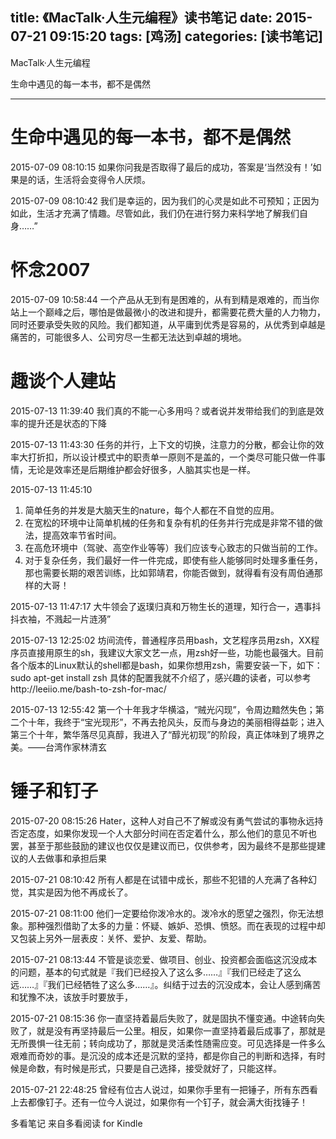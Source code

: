 title: 《MacTalk·人生元编程》读书笔记
date: 2015-07-21 09:15:20
tags: [鸡汤]
categories: [读书笔记]
---
MacTalk·人生元编程

生命中遇见的每一本书，都不是偶然
- - -
<!-- more -->

# 生命中遇见的每一本书，都不是偶然

2015-07-09 08:10:15
如果你问我是否取得了最后的成功，答案是‘当然没有！’如果是的话，生活将会变得令人厌烦。

2015-07-09 08:10:42
我们是幸运的，因为我们的心灵是如此不可预知；正因为如此，生活才充满了情趣。尽管如此，我们仍在进行努力来科学地了解我们自身……”

# 怀念2007
2015-07-09 10:58:44
一个产品从无到有是困难的，从有到精是艰难的，而当你站上一个巅峰之后，哪怕是做最微小的改进和提升，都需要花费大量的人力物力，同时还要承受失败的风险。我们都知道，从平庸到优秀是容易的，从优秀到卓越是痛苦的，可能很多人、公司穷尽一生都无法达到卓越的境地。

# 趣谈个人建站

2015-07-13 11:39:40
我们真的不能一心多用吗？或者说并发带给我们的到底是效率的提升还是状态的下降

2015-07-13 11:43:30
任务的并行，上下文的切换，注意力的分散，都会让你的效率大打折扣，所以设计模式中的职责单一原则不是盖的，一个类尽可能只做一件事情，无论是效率还是后期维护都会好很多，人脑其实也是一样。

2015-07-13 11:45:10
1. 简单任务的并发是大脑天生的nature，每个人都在不自觉的应用。
2. 在宽松的环境中让简单机械的任务和复杂有机的任务并行完成是非常不错的做法，提高效率节省时间。
3. 在高危环境中（驾驶、高空作业等等）我们应该专心致志的只做当前的工作。
4. 对于复杂任务，我们最好一件一件完成，即使有些人能够同时处理多重任务，那也需要长期的艰苦训练，比如郭靖君，你能否做到，就得看有没有周伯通那样的大哥！

2015-07-13 11:47:17
大牛领会了返璞归真和万物生长的道理，知行合一，遇事抖抖衣袖，不溅起一片涟漪”

2015-07-13 12:25:02
坊间流传，普通程序员用bash，文艺程序员用zsh，XX程序员直接用原生的sh，我建议大家文艺一点，用zsh好一些，功能也最强大。目前各个版本的Linux默认的shell都是bash，如果你想用zsh，需要安装一下，如下：
sudo apt-get install zsh
具体的配置我就不介绍了，感兴趣的读者，可以参考http://leeiio.me/bash-to-zsh-for-mac/

2015-07-13 12:55:42
第一个十年我才华横溢，“贼光闪现”，令周边黯然失色；第二个十年，我终于“宝光现形”，不再去抢风头，反而与身边的美丽相得益彰；进入第三个十年，繁华落尽见真醇，我进入了“醇光初现”的阶段，真正体味到了境界之美。——台湾作家林清玄

# 锤子和钉子

2015-07-20 08:15:26
Hater，这种人对自己不了解或没有勇气尝试的事物永远持否定态度，如果你发现一个人大部分时间在否定着什么，那么他们的意见不听也罢，甚至于那些鼓励的建议也仅仅是建议而已，仅供参考，因为最终不是那些提建议的人去做事和承担后果

2015-07-21 08:10:42
所有人都是在试错中成长，那些不犯错的人充满了各种幻觉，其实是因为他不再成长了。

2015-07-21 08:11:00
他们一定要给你泼冷水的。泼冷水的愿望之强烈，你无法想象。那种强烈借助了太多的力量：怀疑、嫉妒、恐惧、愤怒。而在表现的过程中却又包装上另外一层表皮：关怀、爱护、友爱、帮助。

2015-07-21 08:13:44
不管是谈恋爱、做项目、创业、投资都会面临这沉没成本的问题，基本的句式就是『我们已经投入了这么多……』『我们已经走了这么远……』『我们已经牺牲了这么多……』。纠结于过去的沉没成本，会让人感到痛苦和犹豫不决，该放手时要放手，

2015-07-21 08:15:36
你一直坚持着最后失败了，就是固执不懂变通。中途转向失败了，就是没有再坚持最后一公里。相反，如果你一直坚持着最后成事了，那就是无所畏惧一往无前；转向成功了，那就是灵活柔性随需应变。可见选择是一件多么艰难而奇妙的事。是沉没的成本还是沉默的坚持，都是你自己的判断和选择，有时候是命数，有时候是形式，只要是自己选择，接受就好了，只能这样。

2015-07-21 22:48:25
曾经有位古人说过，如果你手里有一把锤子，所有东西看上去都像钉子。还有一位今人说过，如果你有一个钉子，就会满大街找锤子！

多看笔记 来自多看阅读 for Kindle
